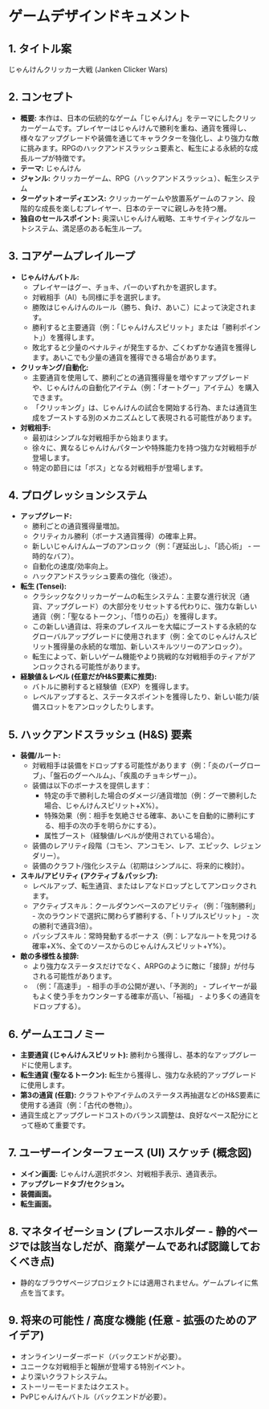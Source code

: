 # ゲームデザインドキュメント

## 1. タイトル案
じゃんけんクリッカー大戦 (Janken Clicker Wars)

## 2. コンセプト
*   **概要:** 本作は、日本の伝統的なゲーム「じゃんけん」をテーマにしたクリッカーゲームです。プレイヤーはじゃんけんで勝利を重ね、通貨を獲得し、様々なアップグレードや装備を通じてキャラクターを強化し、より強力な敵に挑みます。RPGのハックアンドスラッシュ要素と、転生による永続的な成長ループが特徴です。
*   **テーマ:** じゃんけん
*   **ジャンル:** クリッカーゲーム、RPG（ハックアンドスラッシュ）、転生システム
*   **ターゲットオーディエンス:** クリッカーゲームや放置系ゲームのファン、段階的な成長を楽しむプレイヤー、日本のテーマに親しみを持つ層。
*   **独自のセールスポイント:** 奥深いじゃんけん戦略、エキサイティングなルートシステム、満足感のある転生ループ。

## 3. コアゲームプレイループ
*   **じゃんけんバトル:**
    *   プレイヤーはグー、チョキ、パーのいずれかを選択します。
    *   対戦相手（AI）も同様に手を選択します。
    *   勝敗はじゃんけんのルール（勝ち、負け、あいこ）によって決定されます。
    *   勝利すると主要通貨（例：「じゃんけんスピリット」または「勝利ポイント」）を獲得します。
    *   敗北すると少量のペナルティが発生するか、ごくわずかな通貨を獲得します。あいこでも少量の通貨を獲得できる場合があります。
*   **クリッキング/自動化:**
    *   主要通貨を使用して、勝利ごとの通貨獲得量を増やすアップグレードや、じゃんけんの自動化アイテム（例：「オートグー」アイテム）を購入できます。
    *   「クリッキング」は、じゃんけんの試合を開始する行為、または通貨生成をブーストする別のメカニズムとして表現される可能性があります。
*   **対戦相手:**
    *   最初はシンプルな対戦相手から始まります。
    *   徐々に、異なるじゃんけんパターンや特殊能力を持つ強力な対戦相手が登場します。
    *   特定の節目には「ボス」となる対戦相手が登場します。

## 4. プログレッションシステム
*   **アップグレード:**
    *   勝利ごとの通貨獲得量増加。
    *   クリティカル勝利（ボーナス通貨獲得）の確率上昇。
    *   新しいじゃんけんムーブのアンロック（例：「遅延出し」、「読心術」 - 一時的なバフ）。
    *   自動化の速度/効率向上。
    *   ハックアンドスラッシュ要素の強化（後述）。
*   **転生 (Tensei):**
    *   クラシックなクリッカーゲームの転生システム：主要な進行状況（通貨、アップグレード）の大部分をリセットする代わりに、強力な新しい通貨（例：「聖なるトークン」、「悟りの石」）を獲得します。
    *   この新しい通貨は、将来のプレイスルーを大幅にブーストする永続的なグローバルアップグレードに使用されます（例：全てのじゃんけんスピリット獲得量の永続的な増加、新しいスキルツリーのアンロック）。
    *   転生によって、新しいゲーム機能やより挑戦的な対戦相手のティアがアンロックされる可能性があります。
*   **経験値＆レベル (任意だがH&S要素に推奨):**
    *   バトルに勝利すると経験値（EXP）を獲得します。
    *   レベルアップすると、ステータスポイントを獲得したり、新しい能力/装備スロットをアンロックしたりします。

## 5. ハックアンドスラッシュ (H&S) 要素
*   **装備/ルート:**
    *   対戦相手は装備をドロップする可能性があります（例：「炎のパーグローブ」、「盤石のグーヘルム」、「疾風のチョキシザー」）。
    *   装備は以下のボーナスを提供します：
        *   特定の手で勝利した場合のダメージ/通貨増加（例：グーで勝利した場合、じゃんけんスピリット+X%）。
        *   特殊効果（例：相手を気絶させる確率、あいこを自動的に勝利にする、相手の次の手を明らかにする）。
        *   属性ブースト（経験値/レベルが使用されている場合）。
    *   装備のレアリティ段階（コモン、アンコモン、レア、エピック、レジェンダリー）。
    *   装備のクラフト/強化システム（初期はシンプルに、将来的に検討）。
*   **スキル/アビリティ (アクティブ＆パッシブ):**
    *   レベルアップ、転生通貨、またはレアなドロップとしてアンロックされます。
    *   アクティブスキル：クールダウンベースのアビリティ（例：「強制勝利」 - 次のラウンドで選択に関わらず勝利する、「トリプルスピリット」 - 次の勝利で通貨3倍）。
    *   パッシブスキル：常時発動するボーナス（例：レアなルートを見つける確率+X%、全てのソースからのじゃんけんスピリット+Y%）。
*   **敵の多様性＆接辞:**
    *   より強力なステータスだけでなく、ARPGのように敵に「接辞」が付与される可能性があります。
    *   （例：「高速手」 - 相手の手の公開が遅い、「予測的」 - プレイヤーが最もよく使う手をカウンターする確率が高い、「裕福」 - より多くの通貨をドロップする）。

## 6. ゲームエコノミー
*   **主要通貨 (じゃんけんスピリット):** 勝利から獲得し、基本的なアップグレードに使用します。
*   **転生通貨 (聖なるトークン):** 転生から獲得し、強力な永続的アップグレードに使用します。
*   **第3の通貨 (任意):** クラフトやアイテムのステータス再抽選などのH&S要素に使用する通貨（例：「古代の巻物」）。
*   通貨生成とアップグレードコストのバランス調整は、良好なペース配分にとって極めて重要です。

## 7. ユーザーインターフェース (UI) スケッチ (概念図)
*   **メイン画面:** じゃんけん選択ボタン、対戦相手表示、通貨表示。
*   **アップグレードタブ/セクション。**
*   **装備画面。**
*   **転生画面。**

## 8. マネタイゼーション (プレースホルダー - 静的ページでは該当なしだが、商業ゲームであれば認識しておくべき点)
*   静的なブラウザページプロジェクトには適用されません。ゲームプレイに焦点を当てます。

## 9. 将来の可能性 / 高度な機能 (任意 - 拡張のためのアイデア)
*   オンラインリーダーボード（バックエンドが必要）。
*   ユニークな対戦相手と報酬が登場する特別イベント。
*   より深いクラフトシステム。
*   ストーリーモードまたはクエスト。
*   PvPじゃんけんバトル（バックエンドが必要）。
